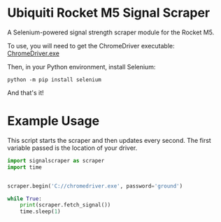 # Ubiquiti Rocket M5 Signal Scraper
A Selenium-powered signal strength scraper module for the Rocket M5.

To use, you will need to get the ChromeDriver executable: [ChromeDriver.exe](https://sites.google.com/a/chromium.org/chromedriver/downloads)

Then, in your Python environment, install Selenium:
```
python -m pip install selenium
```

And that's it!

# Example Usage

This script starts the scraper and then updates every second.
The first variable passed is the location of your driver.
```python
import signalscraper as scraper
import time


scraper.begin('C://chromedriver.exe', password='ground')

while True:
    print(scraper.fetch_signal())
    time.sleep(1)
```